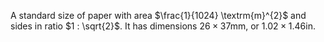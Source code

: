 A standard size of paper with area $\frac{1}{1024} \textrm{m}^{2}$ and sides in ratio $1 : \sqrt{2}$. It has dimensions $26 \times 37 \textrm{mm}$, or $1.02 \times 1.46 \textrm{in}$.
